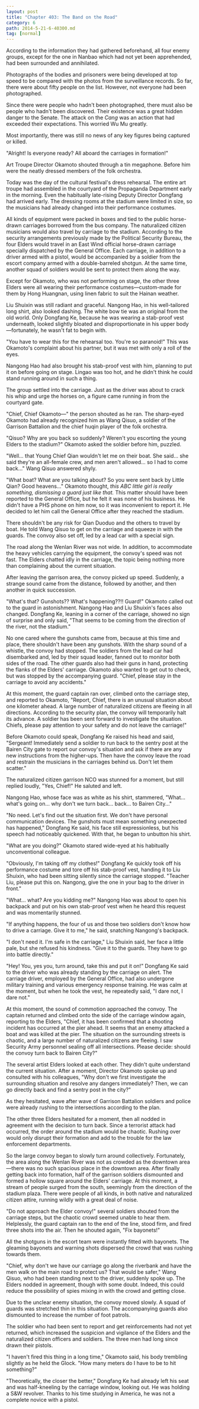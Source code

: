 ```yaml
---
layout: post
title: "Chapter 403: The Band on the Road"
category: 6
path: 2014-5-21-6-40300.md
tag: [normal]
---
```


According to the information they had gathered beforehand, all four enemy groups, except for the one in Nanbao which had not yet been apprehended, had been surrounded and annihilated.

Photographs of the bodies and prisoners were being developed at top speed to be compared with the photos from the surveillance records. So far, there were about fifty people on the list. However, not everyone had been photographed.

Since there were people who hadn't been photographed, there must also be people who hadn't been discovered. Their existence was a great hidden danger to the Senate. The attack on the *Cang* was an action that had exceeded their expectations. This worried Wu Mu greatly.

Most importantly, there was still no news of any key figures being captured or killed.

"Alright! Is everyone ready? All aboard the carriages in formation!"

Art Troupe Director Okamoto shouted through a tin megaphone. Before him were the neatly dressed members of the folk orchestra.

Today was the day of the cultural festival's dress rehearsal. The entire art troupe had assembled in the courtyard of the Propaganda Department early in the morning. Even the habitually late-rising Deputy Director Dongfang had arrived early. The dressing rooms at the stadium were limited in size, so the musicians had already changed into their performance costumes.

All kinds of equipment were packed in boxes and tied to the public horse-drawn carriages borrowed from the bus company. The naturalized citizen musicians would also travel by carriage to the stadium. According to the security arrangements previously made by the Political Security Bureau, the four Elders would travel in an East Wind official horse-drawn carriage specially dispatched by the General Office. Each carriage, in addition to a driver armed with a pistol, would be accompanied by a soldier from the escort company armed with a double-barreled shotgun. At the same time, another squad of soldiers would be sent to protect them along the way.

Except for Okamoto, who was not performing on stage, the other three Elders were all wearing their performance costumes—custom-made for them by Hong Huangnan, using linen fabric to suit the Hainan weather.

Liu Shuixin was still radiant and graceful. Nangong Hao, in his well-tailored long shirt, also looked dashing. The white bow tie was an original from the old world. Only Dongfang Ke, because he was wearing a stab-proof vest underneath, looked slightly bloated and disproportionate in his upper body—fortunately, he wasn't fat to begin with.

"You have to wear this for the rehearsal too. You're so paranoid!" This was Okamoto's complaint about his partner, but it was met with only a roll of the eyes.

Nangong Hao had also brought his stab-proof vest with him, planning to put it on before going on stage. Lingao was too hot, and he didn't think he could stand running around in such a thing.

The group settled into the carriage. Just as the driver was about to crack his whip and urge the horses on, a figure came running in from the courtyard gate.

"Chief, Chief Okamoto—" the person shouted as he ran. The sharp-eyed Okamoto had already recognized him as Wang Qisuo, a soldier of the Garrison Battalion and the chief huqin player of the folk orchestra.

"Qisuo? Why are you back so suddenly? Weren't you escorting the young Elders to the stadium?" Okamoto asked the soldier before him, puzzled.

"Well... that Young Chief Qian wouldn't let me on their boat. She said... she said they're an all-female crew, and men aren't allowed... so I had to come back..." Wang Qisuo answered shyly.

"What boat? What are you talking about? So you were sent back by Little Qian? Good heavens..." Okamoto thought, *this ABC little girl is really something, dismissing a guard just like that.* This matter should have been reported to the General Office, but he felt it was none of his business. He didn't have a PHS phone on him now, so it was inconvenient to report it. He decided to let him call the General Office after they reached the stadium.

There shouldn't be any risk for Qian Duoduo and the others to travel by boat. He told Wang Qisuo to get on the carriage and squeeze in with the guards. The convoy also set off, led by a lead car with a special sign.

The road along the Wenlan River was not wide. In addition, to accommodate the heavy vehicles carrying the equipment, the convoy's speed was not fast. The Elders chatted idly in the carriage, the topic being nothing more than complaining about the current situation.

After leaving the garrison area, the convoy picked up speed. Suddenly, a strange sound came from the distance, followed by another, and then another in quick succession.

"What's that? Gunshots?? What's happening??!! Guard!" Okamoto called out to the guard in astonishment. Nangong Hao and Liu Shuixin's faces also changed. Dongfang Ke, leaning in a corner of the carriage, showed no sign of surprise and only said, "That seems to be coming from the direction of the river, not the stadium."

No one cared where the gunshots came from, because at this time and place, there shouldn't have been any gunshots. With the sharp sound of a whistle, the convoy had stopped. The soldiers from the lead car had disembarked and, led by their squad leader, fanned out to monitor both sides of the road. The other guards also had their guns in hand, protecting the flanks of the Elders' carriage. Okamoto also wanted to get out to check, but was stopped by the accompanying guard. "Chief, please stay in the carriage to avoid any accidents."

At this moment, the guard captain ran over, climbed onto the carriage step, and reported to Okamoto, "Report, Chief, there is an unusual situation about one kilometer ahead. A large number of naturalized citizens are fleeing in all directions. According to the security plan, the convoy will temporarily halt its advance. A soldier has been sent forward to investigate the situation. Chiefs, please pay attention to your safety and do not leave the carriage!"

Before Okamoto could speak, Dongfang Ke raised his head and said, "Sergeant! Immediately send a soldier to run back to the sentry post at the Bairen City gate to report our convoy's situation and ask if there are any new instructions from the higher-ups. Then have the convoy leave the road and restrain the musicians in the carriages behind us. Don't let them scatter."

The naturalized citizen garrison NCO was stunned for a moment, but still replied loudly, "Yes, Chief!" He saluted and left.

Nangong Hao, whose face was as white as his shirt, stammered, "What... what's going on... why don't we turn back... back... to Bairen City..."

"No need. Let's find out the situation first. We don't have personal communication devices. The gunshots must mean something unexpected has happened," Dongfang Ke said, his face still expressionless, but his speech had noticeably quickened. With that, he began to unbutton his shirt.

"What are you doing?" Okamoto stared wide-eyed at his habitually unconventional colleague.

"Obviously, I'm taking off my clothes!" Dongfang Ke quickly took off his performance costume and tore off his stab-proof vest, handing it to Liu Shuixin, who had been sitting silently since the carriage stopped. "Teacher Liu, please put this on. Nangong, give the one in your bag to the driver in front."

"What... what? Are you kidding me?" Nangong Hao was about to open his backpack and put on his own stab-proof vest when he heard this request and was momentarily stunned.

"If anything happens, the four of us and those two soldiers don't know how to drive a carriage. Give it to me," he said, snatching Nangong's backpack.

"I don't need it. I'm safe in the carriage," Liu Shuixin said, her face a little pale, but she refused his kindness. "Give it to the guards. They have to go into battle directly."

"Hey! You, yes you, turn around, take this and put it on!" Dongfang Ke said to the driver who was already standing by the carriage on alert. The carriage driver, employed by the General Office, had also undergone military training and various emergency response training. He was calm at the moment, but when he took the vest, he repeatedly said, "I dare not, I dare not."

At this moment, the sound of commotion approached the convoy. The captain returned and climbed onto the side of the carriage window again, reporting to the Elders, "Chief, it has been confirmed that a shooting incident has occurred at the pier ahead. It seems that an enemy attacked a boat and was killed at the pier. The situation on the surrounding streets is chaotic, and a large number of naturalized citizens are fleeing. I saw Security Army personnel sealing off all intersections. Please decide: should the convoy turn back to Bairen City?"

The several artist Elders looked at each other. They didn't quite understand the current situation. After a moment, Director Okamoto spoke up and consulted with his colleagues, "Why don't we first investigate the surrounding situation and resolve any dangers immediately? Then, we can go directly back and find a sentry post in the city?"

As they hesitated, wave after wave of Garrison Battalion soldiers and police were already rushing to the intersections according to the plan.

The other three Elders hesitated for a moment, then all nodded in agreement with the decision to turn back. Since a terrorist attack had occurred, the order around the stadium would be chaotic. Rushing over would only disrupt their formation and add to the trouble for the law enforcement departments.

So the large convoy began to slowly turn around collectively. Fortunately, the area along the Wenlan River was not as crowded as the downtown area—there was no such spacious place in the downtown area. After finally getting back into formation, half of the garrison soldiers dismounted and formed a hollow square around the Elders' carriage. At this moment, a stream of people surged from the south, seemingly from the direction of the stadium plaza. There were people of all kinds, in both native and naturalized citizen attire, running wildly with a great deal of noise.

"Do not approach the Elder convoy!" several soldiers shouted from the carriage steps, but the chaotic crowd seemed unable to hear them. Helplessly, the guard captain ran to the end of the line, stood firm, and fired three shots into the air. Then he shouted again, "Fix bayonets!"

All the shotguns in the escort team were instantly fitted with bayonets. The gleaming bayonets and warning shots dispersed the crowd that was rushing towards them.

"Chief, why don't we have our carriage go along the riverbank and have the men walk on the main road to protect us? That would be safer," Wang Qisuo, who had been standing next to the driver, suddenly spoke up. The Elders nodded in agreement, though with some doubt. Indeed, this could reduce the possibility of spies mixing in with the crowd and getting close.

Due to the unclear enemy situation, the convoy moved slowly. A squad of guards was stretched thin in this situation. The accompanying guards also dismounted to increase the number of foot patrols.

The soldier who had been sent to report and get reinforcements had not yet returned, which increased the suspicion and vigilance of the Elders and the naturalized citizen officers and soldiers. The three men had long since drawn their pistols.

"I haven't fired this thing in a long time," Okamoto said, his body trembling slightly as he held the Glock. "How many meters do I have to be to hit something?"

"Theoretically, the closer the better," Dongfang Ke had already left his seat and was half-kneeling by the carriage window, looking out. He was holding a S&W revolver. Thanks to his time studying in America, he was not a complete novice with a pistol.